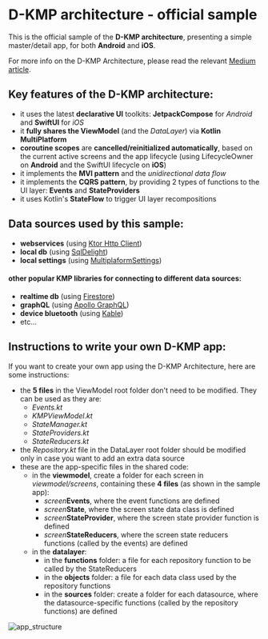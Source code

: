 # D-KMP architecture - official sample

This is the official sample of the **D-KMP architecture**, presenting a simple master/detail app, for both **Android** and **iOS**.

For more info on the D-KMP Architecture, please read the relevant [Medium article](https://danielebaroncelli.medium.com/the-future-of-apps-declarative-uis-with-kotlin-multiplatform-d-kmp-part-1-3-c0e1530a5343).

## Key features of the D-KMP architecture:

- it uses the latest **declarative UI** toolkits: **JetpackCompose** for *Android* and **SwiftUI** for *iOS*
- it **fully shares the ViewModel** (and the *DataLayer*) via **Kotlin MultiPlatform**
- **coroutine scopes** are **cancelled/reinitialized automatically**, based on the current active screens and the app lifecycle (using LifecycleOwner on **Android** and the SwiftUI lifecycle on **iOS**)
- it implements the **MVI pattern** and the *unidirectional data flow*
- it implements the **CQRS pattern**, by providing 2 types of functions to the UI layer: **Events** and **StateProviders**
- it uses Kotlin's **StateFlow** to trigger UI layer recompositions

## Data sources used by this sample:
- **webservices** (using [Ktor Http Client](https://ktor.io/docs/client.html))
- **local db** (using [SqlDelight](https://github.com/cashapp/sqldelight))
- **local settings** (using [MultiplaformSettings](https://github.com/russhwolf/multiplatform-settings))

#### other popular KMP libraries for connecting to different data sources:
- **realtime db** (using [Firestore](https://github.com/GitLiveApp/firebase-kotlin-sdk))
- **graphQL** (using [Apollo GraphQL](https://github.com/apollographql/apollo-android))
- **device bluetooth** (using [Kable]( https://github.com/JuulLabs/kable))
- etc...

## Instructions to write your own D-KMP app:
If you want to create your own app using the D-KMP Architecture, here are some instructions:
- the **5 files** in the ViewModel root folder don't need to be modified. They can be used as they are:
  - _Events.kt_
  - _KMPViewModel.kt_
  - _StateManager.kt_
  - _StateProviders.kt_
  - _StateReducers.kt_
- the _Repository.kt_ file in the DataLayer root folder should be modified only in case you want to add an extra data source
- these are the app-specific files in the shared code:
  - in the **viewmodel**, create a folder for each screen in _viewmodel/screens_, containing these **4 files** (as shown in the sample app):
    - _screen_**Events**, where the event functions are defined
    - _screen_**State**, where the screen state data class is defined
    - _screen_**StateProvider**, where the screen state provider function is defined
    - _screen_**StateReducers**, where the screen state reducers functions (called by the events) are defined
  - in the **datalayer**:
    - in the **functions** folder: a file for each repository function to be called by the StateReducers
    - in the **objects** folder: a file for each data class used by the repository functions
    - in the **sources** folder: create a folder for each datasource, where the datasource-specific functions (called by the repository functions) are defined

![app_structure](https://user-images.githubusercontent.com/5320104/112217256-b518a500-8c22-11eb-93d5-52298f7b765f.png)
